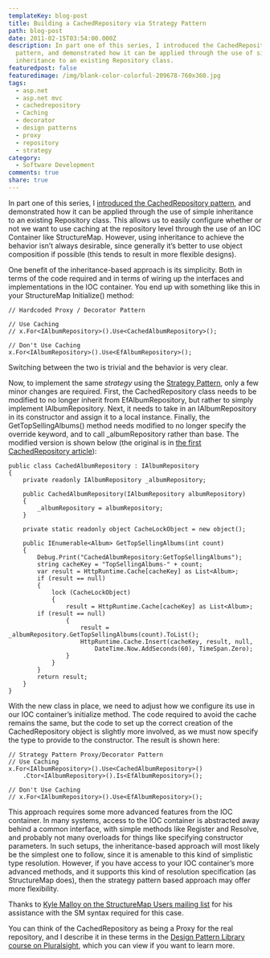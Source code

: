```yaml
---
templateKey: blog-post
title: Building a CachedRepository via Strategy Pattern
path: blog-post
date: 2011-02-15T03:54:00.000Z
description: In part one of this series, I introduced the CachedRepository
  pattern, and demonstrated how it can be applied through the use of simple
  inheritance to an existing Repository class.
featuredpost: false
featuredimage: /img/blank-color-colorful-209678-760x360.jpg
tags:
  - asp.net
  - asp.net mvc
  - cachedrepository
  - Caching
  - decorator
  - design patterns
  - proxy
  - repository
  - strategy
category:
  - Software Development
comments: true
share: true
---
```

In part one of this series, I [introduced the CachedRepository pattern](https://ardalis.com/introducing-the-cachedrepository-pattern), and demonstrated how it can be applied through the use of simple inheritance to an existing Repository class. This allows us to easily configure whether or not we want to use caching at the repository level through the use of an IOC Container like StructureMap. However, using inheritance to achieve the behavior isn’t always desirable, since generally it’s better to use object composition if possible (this tends to result in more flexible designs).

One benefit of the inheritance-based approach is its simplicity. Both in terms of the code required and in terms of wiring up the interfaces and implementations in the IOC container. You end up with something like this in your StructureMap Initialize() method:

```
// Hardcoded Proxy / Decorator Pattern

// Use Caching
// x.For<IAlbumRepository>().Use<CachedAlbumRepository>();

// Don't Use Caching
x.For<IAlbumRepository>().Use<EfAlbumRepository>();
```

Switching between the two is trivial and the behavior is very clear.

Now, to implement the same *strategy* using the [Strategy Pattern](http://en.wikipedia.org/wiki/Strategy_pattern), only a few minor changes are required. First, the CachedRepository class needs to be modified to no longer inherit from EfAlbumRepository, but rather to simply implement IAlbumRepository. Next, it needs to take in an IAlbumRepository in its constructor and assign it to a local instance. Finally, the GetTopSellingAlbums() method needs modified to no longer specify the override keyword, and to call _albumRepository rather than base. The modified version is shown below (the original is in [the first CachedRepository article](https://ardalis.com/introducing-the-cachedrepository-pattern)):

```
public class CachedAlbumRepository : IAlbumRepository
{
    private readonly IAlbumRepository _albumRepository;

    public CachedAlbumRepository(IAlbumRepository albumRepository)
    {
        _albumRepository = albumRepository;
    }

    private static readonly object CacheLockObject = new object();

    public IEnumerable<Album> GetTopSellingAlbums(int count)
    {
        Debug.Print("CachedAlbumRepository:GetTopSellingAlbums");
        string cacheKey = "TopSellingAlbums-" + count;
        var result = HttpRuntime.Cache[cacheKey] as List<Album>;
        if (result == null)
        {
            lock (CacheLockObject)
            {
                result = HttpRuntime.Cache[cacheKey] as List<Album>;
		if (result == null)
                {
                    result = _albumRepository.GetTopSellingAlbums(count).ToList();
                    HttpRuntime.Cache.Insert(cacheKey, result, null, 
                        DateTime.Now.AddSeconds(60), TimeSpan.Zero);
                }
            }
        }
        return result;
    }
}
```

With the new class in place, we need to adjust how we configure its use in our IOC container’s initialize method. The code required to avoid the cache remains the same, but the code to set up the correct creation of the CachedRepository object is slightly more involved, as we must now specify the type to provide to the constructor. The result is shown here:

```
// Strategy Pattern Proxy/Decorator Pattern
// Use Caching
x.For<IAlbumRepository>().Use<CachedAlbumRepository>()
    .Ctor<IAlbumRepository>().Is<EfAlbumRepository>();

// Don't Use Caching
// x.For<IAlbumRepository>().Use<EfAlbumRepository>();
```

This approach requires some more advanced features from the IOC container. In many systems, access to the IOC container is abstracted away behind a common interface, with simple methods like Register<T> and Resolve<T>, and probably not many overloads for things like specifying constructor parameters. In such setups, the inheritance-based approach will most likely be the simplest one to follow, since it is amenable to this kind of simplistic type resolution. However, if you have access to your IOC container’s more advanced methods, and it supports this kind of resolution specification (as StructureMap does), then the strategy pattern based approach may offer more flexibility.

Thanks to [Kyle Malloy on the StructureMap Users mailing list](http://groups.google.com/group/structuremap-users/browse_thread/thread/89346663d254486d?hl=en) for his assistance with the SM syntax required for this case.

You can think of the CachedRepository as being a Proxy for the real repository, and I describe it in these terms in the [Design Pattern Library course on Pluralsight](https://ardalis.com/ps-stevesmith), which you can view if you want to learn more.